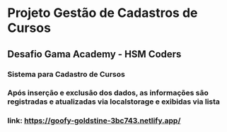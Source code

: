 # Projeto Gestão de Cadastros de Cursos

## Desafio Gama Academy - HSM Coders

### Sistema para Cadastro de Cursos
### Após inserção e exclusão dos dados, as informações são registradas e atualizadas via localstorage e exibidas via lista

### link: https://goofy-goldstine-3bc743.netlify.app/
